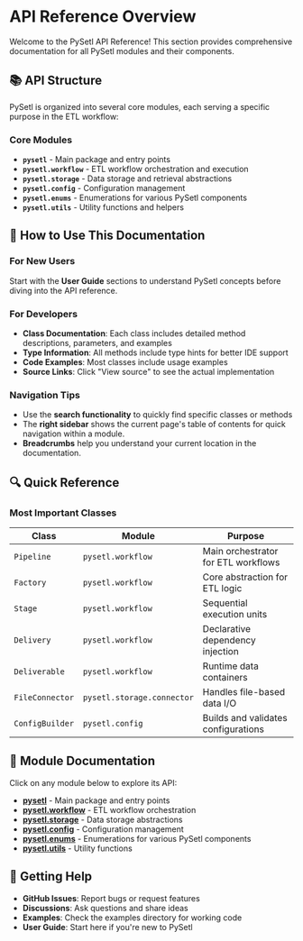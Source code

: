 # API Reference Overview

Welcome to the PySetl API Reference! This section provides comprehensive documentation for all PySetl modules and their components.

## 📚 API Structure

PySetl is organized into several core modules, each serving a specific purpose in the ETL workflow:

### Core Modules

- **`pysetl`** - Main package and entry points
- **`pysetl.workflow`** - ETL workflow orchestration and execution
- **`pysetl.storage`** - Data storage and retrieval abstractions
- **`pysetl.config`** - Configuration management
- **`pysetl.enums`** - Enumerations for various PySetl components
- **`pysetl.utils`** - Utility functions and helpers

## 🎯 How to Use This Documentation

### For New Users
Start with the **User Guide** sections to understand PySetl concepts before diving into the API reference.

### For Developers
- **Class Documentation**: Each class includes detailed method descriptions, parameters, and examples
- **Type Information**: All methods include type hints for better IDE support
- **Code Examples**: Most classes include usage examples
- **Source Links**: Click "View source" to see the actual implementation

### Navigation Tips
- Use the **search functionality** to quickly find specific classes or methods
- The **right sidebar** shows the current page's table of contents for quick navigation within a module.
- **Breadcrumbs** help you understand your current location in the documentation.

## 🔍 Quick Reference

### Most Important Classes

| Class | Module | Purpose |
|-------|----------------|---------|
| `Pipeline` | `pysetl.workflow` | Main orchestrator for ETL workflows |
| `Factory` | `pysetl.workflow` | Core abstraction for ETL logic |
| `Stage` | `pysetl.workflow` | Sequential execution units |
| `Delivery` | `pysetl.workflow` | Declarative dependency injection |
| `Deliverable` | `pysetl.workflow` | Runtime data containers |
| `FileConnector` | `pysetl.storage.connector` | Handles file-based data I/O |
| `ConfigBuilder` | `pysetl.config` | Builds and validates configurations |

## 📖 Module Documentation

Click on any module below to explore its API:

  - **[pysetl](https://www.google.com/search?q=pysetl.md)** - Main package and entry points
  - **[pysetl.workflow](https://www.google.com/search?q=workflow.md)** - ETL workflow orchestration
  - **[pysetl.storage](https://www.google.com/search?q=storage.md)** - Data storage abstractions
  - **[pysetl.config](https://www.google.com/search?q=config.md)** - Configuration management
  - **[pysetl.enums](https://www.google.com/search?q=enums.md)** - Enumerations for various PySetl components
  - **[pysetl.utils](https://www.google.com/search?q=utils.md)** - Utility functions

## 🚀 Getting Help

  - **GitHub Issues**: Report bugs or request features
  - **Discussions**: Ask questions and share ideas
  - **Examples**: Check the examples directory for working code
  - **User Guide**: Start here if you're new to PySetl

<!-- end list -->
